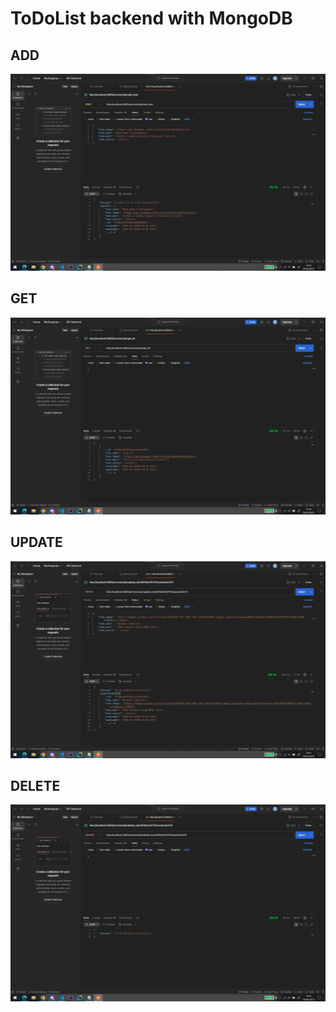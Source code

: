 # ToDoList backend with MongoDB

## ADD  
<img src="images/ADD.png"/>

## GET  
<img src="images/GET.png"/>

## UPDATE  
<img src="images/UPDATE.png"/>

## DELETE  
<img src="images/DELETE.png"/>
